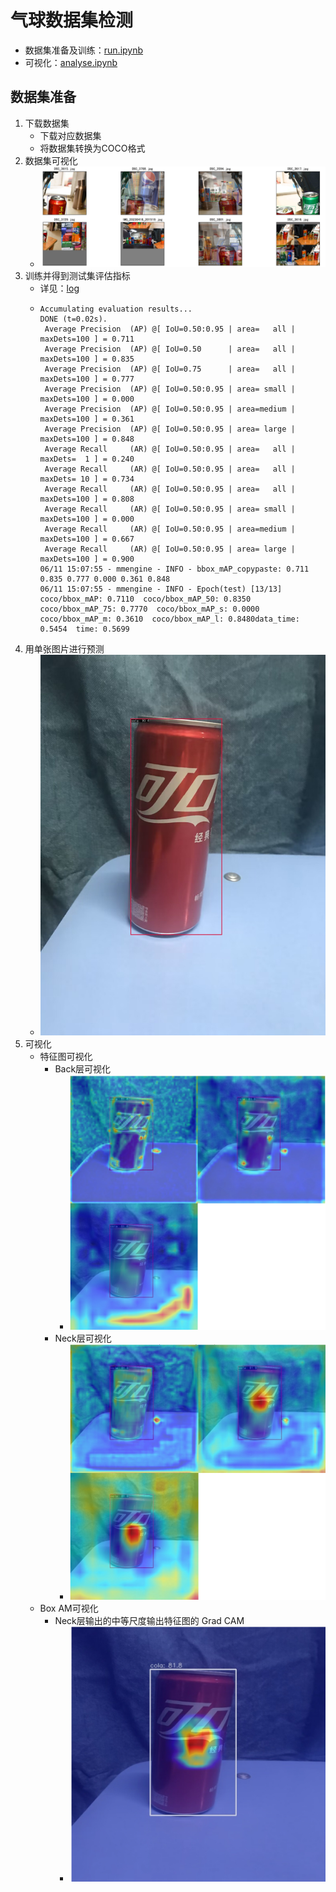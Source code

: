 # 气球数据集检测
- 数据集准备及训练：[run.ipynb](./run.ipynb)
- 可视化：[analyse.ipynb](./analyse.ipynb)
## 数据集准备
1. 下载数据集 
   - 下载对应数据集
   - 将数据集转换为COCO格式
2. 数据集可视化
   - ![可视化验证](./src/dataset.png)
3. 训练并得到测试集评估指标
   - 详见：[log](./)
   - ```
     Accumulating evaluation results...
     DONE (t=0.02s).
      Average Precision  (AP) @[ IoU=0.50:0.95 | area=   all | maxDets=100 ] = 0.711
      Average Precision  (AP) @[ IoU=0.50      | area=   all | maxDets=100 ] = 0.835
      Average Precision  (AP) @[ IoU=0.75      | area=   all | maxDets=100 ] = 0.777
      Average Precision  (AP) @[ IoU=0.50:0.95 | area= small | maxDets=100 ] = 0.000
      Average Precision  (AP) @[ IoU=0.50:0.95 | area=medium | maxDets=100 ] = 0.361
      Average Precision  (AP) @[ IoU=0.50:0.95 | area= large | maxDets=100 ] = 0.848
      Average Recall     (AR) @[ IoU=0.50:0.95 | area=   all | maxDets=  1 ] = 0.240
      Average Recall     (AR) @[ IoU=0.50:0.95 | area=   all | maxDets= 10 ] = 0.734
      Average Recall     (AR) @[ IoU=0.50:0.95 | area=   all | maxDets=100 ] = 0.808
      Average Recall     (AR) @[ IoU=0.50:0.95 | area= small | maxDets=100 ] = 0.000
      Average Recall     (AR) @[ IoU=0.50:0.95 | area=medium | maxDets=100 ] = 0.667
      Average Recall     (AR) @[ IoU=0.50:0.95 | area= large | maxDets=100 ] = 0.900
     06/11 15:07:55 - mmengine - INFO - bbox_mAP_copypaste: 0.711 0.835 0.777 0.000 0.361 0.848
     06/11 15:07:55 - mmengine - INFO - Epoch(test) [13/13]  coco/bbox_mAP: 0.7110  coco/bbox_mAP_50: 0.8350  coco/bbox_mAP_75: 0.7770  coco/bbox_mAP_s: 0.0000  coco/bbox_mAP_m: 0.3610  coco/bbox_mAP_l: 0.8480data_time: 0.5454  time: 0.5699  
     ```
4. 用单张图片进行预测
   - ![预测图片](./src/cola.jpg)
5. 可视化
   - 特征图可视化
     - Back层可视化
       - ![backbone层可视化](./src/backbone_visualization.png)
     - Neck层可视化
       - ![neck层可视化](./src/neck_visualization.png)
   - Box AM可视化
     - Neck层输出的中等尺度输出特征图的 Grad CAM
       - ![neck 输出的中等尺度输出特征图的 Grad CAM](./src/grad_visualization.png)
